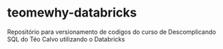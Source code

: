 # teomewhy-databricks

Repositório para versionamento de codigos do curso de Descomplicando SQL do Téo Calvo utilizando o Databricks
